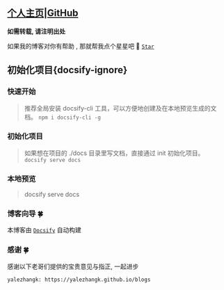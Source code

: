  ## [个人主页](https://quanqiuheike.github.io/blogs)|[GitHub](https://github.com/quanqiuheike/blogs)
**如需转载, 请注明出处**

如果我的博客对你有帮助 , 那就帮我点个星星吧 🤣 [`Star`](https://github.com/quanqiuheike/blogs)
## 初始化项目{docsify-ignore}
### 快速开始
> 推荐全局安装 docsify-cli 工具，可以方便地创建及在本地预览生成的文档。
  ```npm i docsify-cli -g```
### 初始化项目  
> 如果想在项目的 ./docs 目录里写文档，直接通过 init 初始化项目。
```docsify serve docs```
### 本地预览
> docsify serve docs

### 博客向导 🍀
本博客由 [`Docsify`](https://docsify.js.org/#/zh-cn/) 自动构建

### 感谢 🍀
感谢以下老哥们提供的宝贵意见与指正, 一起进步

`yalezhangk: https://yalezhangk.github.io/blogs`



